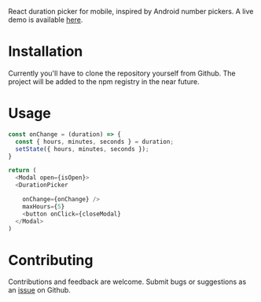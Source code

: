 React duration picker for mobile, inspired by Android number pickers. A live demo is available [here](https://flurmbo.github.io/react-duration-picker).

# Installation

Currently you'll have to clone the repository yourself from Github. The project will be added to the npm registry in the near future.

# Usage

```javascript
const onChange = (duration) => {
  const { hours, minutes, seconds } = duration;
  setState({ hours, minutes, seconds });
}

return (
  <Modal open={isOpen}>
  <DurationPicker

    onChange={onChange} />
    maxHours={5}
    <button onClick={closeModal}
  </Modal>
)
```

# Contributing

Contributions and feedback are welcome. Submit bugs or suggestions as an [issue](https://github.com/flurmbo/react-duration-picker/issues) on Github.
